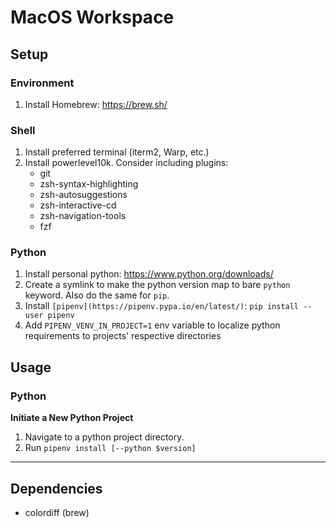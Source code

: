 # MacOS Workspace

## Setup

### Environment
1. Install Homebrew: https://brew.sh/

### Shell
1. Install preferred terminal (iterm2, Warp, etc.)
1. Install powerlevel10k. Consider including plugins:
    - git
    - zsh-syntax-highlighting
    - zsh-autosuggestions
    - zsh-interactive-cd
    - zsh-navigation-tools
    - fzf


### Python
1. Install personal python: https://www.python.org/downloads/
1. Create a symlink to make the python version map to bare `python` keyword. Also do the same for `pip`.
1. Install `[pipenv](https://pipenv.pypa.io/en/latest/)`: `pip install --user pipenv`
1. Add `PIPENV_VENV_IN_PROJECT=1` env variable to localize python requirements to projects' respective directories


## Usage

### Python
**Initiate a New Python Project**
1. Navigate to a python project directory.
1. Run `pipenv install [--python $version]`


---
## Dependencies
- colordiff (brew)
 
